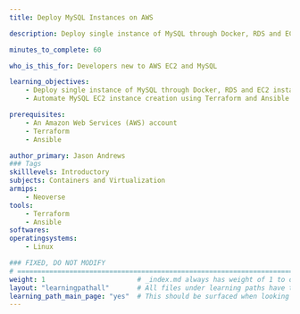 ```yaml
---
title: Deploy MySQL Instances on AWS

description: Deploy single instance of MySQL through Docker, RDS and EC2 instance

minutes_to_complete: 60   

who_is_this_for: Developers new to AWS EC2 and MySQL

learning_objectives: 
    - Deploy single instance of MySQL through Docker, RDS and EC2 instance
    - Automate MySQL EC2 instance creation using Terraform and Ansible

prerequisites:
    - An Amazon Web Services (AWS) account
    - Terraform
    - Ansible

author_primary: Jason Andrews
### Tags
skilllevels: Introductory
subjects: Containers and Virtualization
armips:
    - Neoverse
tools:
    - Terraform
    - Ansible
softwares:
operatingsystems:
    - Linux

### FIXED, DO NOT MODIFY
# ================================================================================
weight: 1                       # _index.md always has weight of 1 to order correctly
layout: "learningpathall"       # All files under learning paths have this same wrapper
learning_path_main_page: "yes"  # This should be surfaced when looking for related content. Only set for _index.md of learning path content.
---
```


